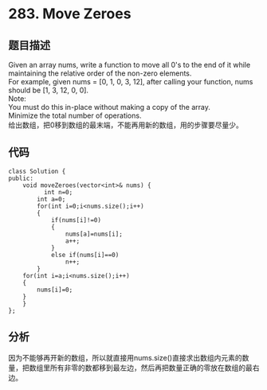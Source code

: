 # 283. Move Zeroes
## 题目描述
Given an array nums, write a function to move all 0's to the end of it while maintaining the relative order of the non-zero elements.  
For example, given nums = [0, 1, 0, 3, 12], after calling your function, nums should be [1, 3, 12, 0, 0].  
Note:  
You must do this in-place without making a copy of the array.  
Minimize the total number of operations.  
给出数组，把0移到数组的最末端，不能再用新的数组，用的步骤要尽量少。
## 代码
```
class Solution {
public:
    void moveZeroes(vector<int>& nums) {
          int n=0;
        int a=0;
        for(int i=0;i<nums.size();i++)
        {
            if(nums[i]!=0)
            {
                nums[a]=nums[i];
                a++;
            }
            else if(nums[i]==0)
                n++;
        }
    for(int i=a;i<nums.size();i++)
    {
        nums[i]=0;
    }
    }
};
```
## 分析
因为不能够再开新的数组，所以就直接用nums.size()直接求出数组内元素的数量，把数组里所有非零的数都移到最左边，然后再把数量正确的零放在数组的最右边。
